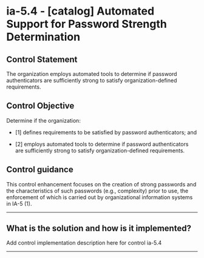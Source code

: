 # ia-5.4 - \[catalog\] Automated Support for Password Strength Determination

## Control Statement

The organization employs automated tools to determine if password authenticators are sufficiently strong to satisfy organization-defined requirements.

## Control Objective

Determine if the organization:

- \[1\] defines requirements to be satisfied by password authenticators; and

- \[2\] employs automated tools to determine if password authenticators are sufficiently strong to satisfy organization-defined requirements.

## Control guidance

This control enhancement focuses on the creation of strong passwords and the characteristics of such passwords (e.g., complexity) prior to use, the enforcement of which is carried out by organizational information systems in IA-5 (1).

______________________________________________________________________

## What is the solution and how is it implemented?

Add control implementation description here for control ia-5.4

______________________________________________________________________
